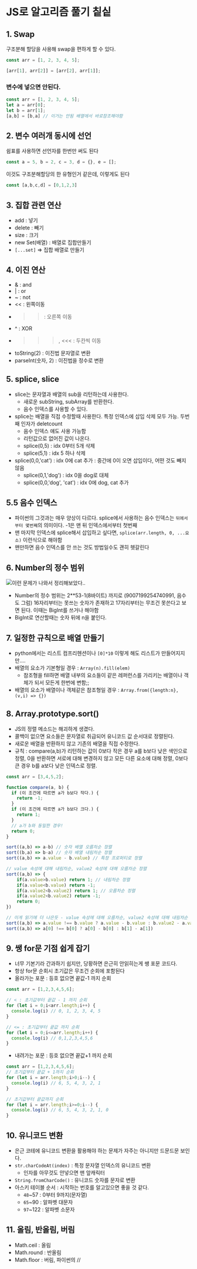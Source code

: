 # JS로 알고리즘 풀기 칱싵

## 1. Swap

구조분해 할당을 사용해 swap을 편하게 할 수 있다.

```js
const arr = [1, 2, 3, 4, 5];

[arr[1], arr[2]] = [arr[2], arr[1]];
```

### 변수에 넣으면 안된다.

```js
const arr = [1, 2, 3, 4, 5];
let a = arr[0];
let b = arr[1];
[a,b] = [b,a] // 이거는 안됨 배열에서 바로참조해야함
```

## 2. 변수 여러개 동시에 선언

쉼표를 사용하면 선언자를 한번만 써도 된다

```js
const a = 5, b = 2, c = 3, d = {}, e = [];
```

이것도 구조분해할당의 한 유형인거 같은데, 이렇게도 된다

```js
const [a,b,c,d] = [0,1,2,3]
```

## 3. 집합 관련 연산

- add : 넣기
- delete : 빼기
- size : 크기
- new Set(배열) : 배열로 집합만들기
- `[...set]` => 집합 배열로 만들기

## 4. 이진 연산

- & : and
- | : or
- ~ : not
- << : 왼쪽이동
- >> : 오른쪽 이동
- ^ : XOR
- >>>, <<< : 두칸씩 이동
- toString(2) : 이진법 문자열로 변환
- parseInt(숫자, 2) : 이진법을 정수로 변환

## 5. splice, slice

- slice는 문자열과 배열의 sub을 리턴하는데 사용한다. 
  - 새로운 subString, subArray를 반환한다.
  - 음수 인덱스를 사용할 수 있다.
- splice는 배열을 직접 수정할때 사용한다. 특정 인덱스에 삽입 삭제 모두 가능. 두번째 인자가 deletcount
  - 음수 인덱스 얘도 사용 가능함
  - 리턴값으로 없어진 값이 나온다.
  - splice(0,5) : idx 0부터 5개 삭제
  - splice(5,1) : idx 5 하나 삭제
- splice(0,0,'cat') : idx 0에 cat 추가 : 중간에 0이 오면 삽입이다, 어떤 것도 빼지 않음
  - splice(0,1,'dog') : idx 0을 dog로 대체
  - splice(0,0,'dog', 'cat') : idx 0에 dog, cat 추가

## 5.5 음수 인덱스

- 파이썬의 그것과는 매우 양상이 다르다. splice에서 사용하는 음수 인덱스는 `뒤에서부터 몇번째`의 의미이다. -1은 맨 뒤 인덱스에서부터 첫번째
- 맨 마지막 인덱스에 splice해서 삽입하고 싶다면, `splice(arr.length, 0, ...요소)` 이런식으로 해야함
- 왠만하면 음수 인덱스를 안 쓰는 것도 방법일수도 괜히 헷갈린다

## 6. Number의 정수 범위

![이런 문제가 나와서 정리해보았다..](https://leetcode.com/explore/interview/card/top-interview-questions-easy/92/array/559/)

- Number의 정수 범위는 2**53-1(8바이트) 까지로 (9007199254740991, 음수도 그럼) 16자리부터는 못쓰는 숫자가 존재하고 17자리부터는 무조건 못쓴다고 보면 된다. 이때는 BigInt를 쓰거나 해야함
- BigInt로 연산할때는 숫자 뒤에 n을 붙인다.

## 7. 일정한 규칙으로 배열 만들기

- python에서는 리스트 컴프리헨션이나 `[0]*10` 이렇게 해도 리스트가 만들어지지만....
- 배열의 요소가 기본형일 경우 : `Array(n).fill(elem)`
  - 참조형을 fill하면 배열 내부의 요소들이 같은 레퍼런스를 가리키는 배열이나 객체가 되서 모든게 한번에 변함;;
- 배열의 요소가 배열이나 객체같은 참조형일 경우 : `Array.from({length:n}, (v,i) => {})`

## 8. Array.prototype.sort()

- JS의 정렬 메소드는 해괴하게 생겼다.
- 콜백이 없으면 요소들은 문자열로 취급되어 유니코드 값 순서대로 정렬된다.
- 새로운 배열을 반환하지 않고 기존의 배열을 직접 수정한다.
- 규칙 : compare(a,b)가 리턴하는 값이 0보다 작은 경우 a를 b보다 낮은 색인으로 정렬, 0을 반환하면 서로에 대해 변경하지 않고 모든 다른 요소에 대해 정렬, 0보다 큰 경우 b를 a보다 낮은 인덱스로 정렬.

```js
const arr = [3,4,5,2];

function compare(a, b) {
  if (이 조건에 따르면 a가 b보다 작다.) {
    return -1;
  }
  if (이 조건에 따르면 a가 b보다 크다.) {
    return 1;
  }
  // a가 b와 동일한 경우!
  return 0;
}

sort((a,b) => a-b) // 숫자 배열 오름차순 정렬
sort((b,a) => b-a) // 숫자 배열 내림차순 정렬
sort((a,b) => a.value - b.value) // 특정 프로퍼티로 정렬

// value 속성에 대해 내림차순, value2 속성에 대해 오름차순 정렬
sort((a,b) => {
	if(a.value>b.value) return 1; // 내림차순 정렬
	if(a.value<b.value) return -1;
	if(a.value2<b.value2) return 1; // 오름차순 정렬
	if(a.value2<b.value2) return -1;
	return 0;
}) 

// 이게 읽기에 더 나은듯 - value 속성에 대해 오름차순, value2 속성에 대해 내림차순
sort((a,b) => a.value !== b.value ? a.value - b.value : b.value2 - a.value2) 
sort((a,b) => a[0] !== b[0] ? a[0] - b[0] : b[1] - a[1]) 
```

## 9. 쌩 for문 기점 쉽게 잡기

- 너무 기본기라 간과하기 쉽지만, 당황하면 은근히 안읽히는게 쌩 포문 코드다.
- 항상 for문 순회시 초기값은 무조건 순회에 포함된다
- 올라가는 포문 : 등호 없으면 끝값-1 까지 순회
```js
const arr = [1,2,3,4,5,6];

// < : 초기값부터 끝값 - 1 까지 순회
for (let i = 0;i<arr.length;i++) {
  console.log(i) // 0, 1, 2, 3, 4, 5
}

// <= : 초기값부터 끝값 까지 순회
for (let i = 0;i<=arr.length;i++) {
  console.log(i) // 0,1,2,3,4,5,6
}
```

- 내려가는 포문 : 등호 없으면 끝값+1 까지 순회
```js
const arr = [1,2,3,4,5,6];
// 초기값부터 끝값 + 1까지 순회
for (let i = arr.length;i>0;i--) {
  console.log(i) // 6, 5, 4, 3, 2, 1
}

// 초기값부터 끝값까지 순회
for (let i = arr.length;i>=0;i--) {
  console.log(i) // 6, 5, 4, 3, 2, 1, 0
}
```

## 10. 유니코드 변환

- 은근 코테에 유니코드 변환을 활용해야 하는 문제가 자주는 아니지만 드문드문 보인다.
- `str.charCodeAt(index)` : 특정 문자열 인덱스의 유니코드 변환
  - 인자를 아무것도 안넣으면 맨 앞캐릭터
- `String.fromCharCode()` : 유니코드 숫자를 문자로 변환
- 아스키 테이블 순서 : 시작하는 번호를 알고있으면 좋을 것 같다.
  - `48`~57 : 0부터 9까지(문자열)
  - `65`~90 : 알파벳 대문자
  - `97`~122 : 알파벳 소문자

## 11. 올림, 반올림, 버림

- Math.ceil : 올림
- Math.round : 반올림
- Math.floor : 버림, 파이썬의 //
